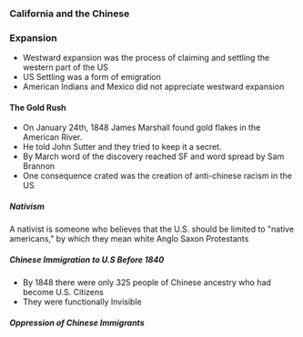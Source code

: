 ### California and the Chinese

### Expansion
- Westward expansion was the process of claiming and settling the western part of the US
- US Settling was a form of emigration
- American Indians and Mexico did not appreciate westward expansion

#### The Gold Rush
- On January 24th, 1848 James Marshall found gold flakes in the American River.
- He told John Sutter and they tried to keep it a secret.
- By March word of the discovery reached SF and word spread by Sam Brannon
- One consequence crated was the creation of anti-chinese racism in the US

##### Nativism
A nativist is someone who believes that the U.S. should be limited to "native americans," by which they mean white Anglo Saxon Protestants

##### Chinese Immigration to U.S Before 1840
- By 1848 there were only 325 people of Chinese ancestry who had become U.S. Citizens
- They were functionally Invisible

##### Oppression of Chinese Immigrants

